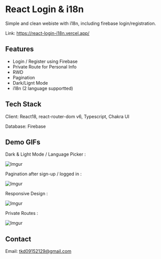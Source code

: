 # React Login & i18n

Simple and clean webiste with i18n, including firebase login/registration.

Link: https://react-login-i18n.vercel.app/

## Features

- Login / Register using Firebase
- Private Route for Personal Info
- RWD
- Pagination
- Dark/Lignt Mode
- i18n (2 language supportted)

## Tech Stack

Client: React18, react-router-dom v6, Typescript, Chakra UI

Database: Firebase

## Demo GIFs

Dark & Light Mode / Language Picker :

![Imgur](https://i.imgur.com/HIoXAH0.gif)

Pagination after sign-up / logged in :

![Imgur](https://i.imgur.com/QSHwqFT.gif)

Responsive Design :

![Imgur](https://i.imgur.com/yXD0CcD.gif)

Private Routes :

![Imgur](https://i.imgur.com/eBxncI4.gif)

## Contact

Email: tkd09152129@gmail.com
